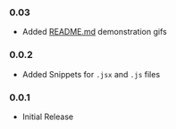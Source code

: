 ### 0.03
* Added [README.md](README.md) demonstration gifs
### 0.0.2
* Added Snippets for `.jsx` and `.js` files
### 0.0.1
* Initial Release